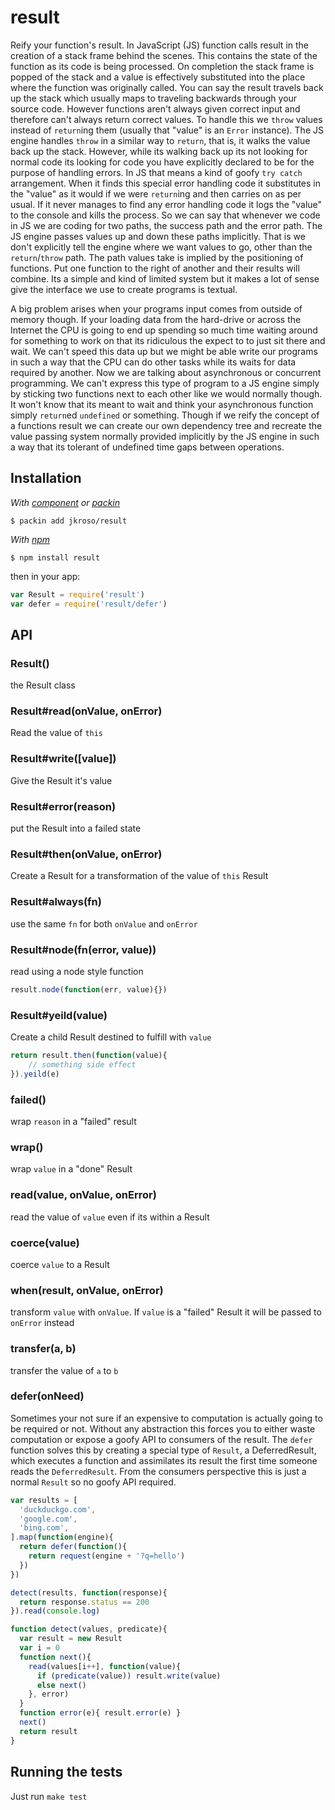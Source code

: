 
# result

Reify your function's result. In JavaScript (JS) function calls result in the creation of a stack frame behind the scenes. This contains the state of the function as its code is being processed. On completion the stack frame is popped of the stack and a value is effectively substituted into the place where the function was originally called. You can say the result travels back up the stack which usually maps to traveling backwards through your source code. However functions aren't always given correct input and therefore can't always return correct values. To handle this we `throw` values instead of `return`ing them (usually that "value" is an `Error` instance). The JS engine handles `throw` in a similar way to `return`, that is, it walks the value back up the stack. However, while its walking back up its not looking for normal code its looking for code you have explicitly declared to be for the purpose of handling errors. In JS that means a kind of goofy `try catch` arrangement. When it finds this special error handling code it substitutes in the "value" as it would if we were `return`ing and then carries on as per usual. If it never manages to find any error handling code it logs the "value" to the console and kills the process. So we can say that whenever we code in JS we are coding for two paths, the success path and the error path. The JS engine passes values up and down these paths implicitly. That is we don't explicitly tell the engine where we want values to go, other than the `return`/`throw` path. The path values take is implied by the positioning of functions. Put one function to the right of another and their results will combine. Its a simple and kind of limited system but it makes a lot of sense give the interface we use to create programs is textual.

A big problem arises when your programs input comes from outside of memory though. If your loading data from the hard-drive or across the Internet the CPU is going to end up spending so much time waiting around for something to work on that its ridiculous the expect to to just sit there and wait. We can't speed this data up but we might be able write our programs in such a way that the CPU can do other tasks while its waits for data required by another. Now we are talking about asynchronous or concurrent programming. We can't express this type of program to a JS engine simply by sticking two functions next to each other like we would normally though. It won't know that its meant to wait and think your asynchronous function simply `return`ed `undefined` or something. Though if we reify the concept of a functions result we can create our own dependency tree and recreate the value passing system normally provided implicitly by the JS engine in such a way that its tolerant of undefined time gaps between operations.

## Installation

_With [component](//github.com/component/component) or [packin](//github.com/jkroso/packin)_

	$ packin add jkroso/result

_With [npm](//github.com/isaacs/npm)_

	$ npm install result

then in your app:

```js
var Result = require('result')
var defer = require('result/defer')
```

## API

### Result()

the Result class

### Result#read(onValue, onError)

Read the value of `this`

### Result#write([value])

Give the Result it's value

### Result#error(reason)

put the Result into a failed state

### Result#then(onValue, onError)

Create a Result for a transformation of the value of `this` Result

### Result#always(fn)

use the same `fn` for both `onValue` and `onError`

### Result#node(fn(error, value))

read using a node style function

```js
result.node(function(err, value){})
```

### Result#yeild(value)

Create a child Result destined to fulfill with `value`

```js
return result.then(function(value){
	// something side effect
}).yeild(e)
```

### failed()

wrap `reason` in a "failed" result

### wrap()

wrap `value` in a "done" Result

### read(value, onValue, onError)

read the value of `value` even if its within a Result

### coerce(value)

coerce `value` to a Result

### when(result, onValue, onError)

transform `value` with `onValue`. If `value` is a "failed" Result it will be passed to `onError` instead

### transfer(a, b)

  transfer the value of `a` to `b`

### defer(onNeed)

Sometimes your not sure if an expensive to computation is actually going to be required or not. Without any abstraction this forces you to either waste computation or expose a goofy API to consumers of the result. The `defer` function solves this by creating a special type of `Result`, a DeferredResult, which executes a function and assimilates its result the first time someone reads the `DeferredResult`. From the consumers perspective this is just a normal `Result` so no goofy API required.

```js
var results = [
  'duckduckgo.com',
  'google.com',
  'bing.com',
].map(function(engine){
  return defer(function(){
    return request(engine + '?q=hello')
  })
})

detect(results, function(response){
  return response.status == 200
}).read(console.log)

function detect(values, predicate){
  var result = new Result
  var i = 0
  function next(){
    read(values[i++], function(value){
      if (predicate(value)) result.write(value)
      else next()
    }, error)
  }
  function error(e){ result.error(e) }
  next()
  return result
}
```

## Running the tests

Just run `make test`
